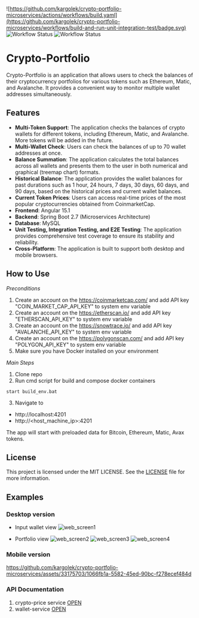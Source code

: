 ![https://github.com/kargolek/crypto-portfolio-microservices/actions/workflows/build.yaml](https://github.com/kargolek/crypto-portfolio-microservices/workflows/build-and-run-unit-integration-test/badge.svg) ![Workflow Status](https://github.com/kargolek/crypto-portfolio-microservices/workflows/qa-main-full-test/badge.svg) ![Workflow Status](https://github.com/kargolek/crypto-portfolio-microservices/workflows/qa-regression-test/badge.svg) 
# Crypto-Portfolio

Crypto-Portfolio is an application that allows users to check the balances of their cryptocurrency portfolios for various tokens such as Ethereum, Matic, and Avalanche. 
It provides a convenient way to monitor multiple wallet addresses simultaneously.

## Features

- **Multi-Token Support**: The application checks the balances of crypto wallets for different tokens, including Ethereum, Matic, and Avalanche. More tokens will be added in the future.
- **Multi-Wallet Check**: Users can check the balances of up to 70 wallet addresses at once.
- **Balance Summation**: The application calculates the total balances across all wallets and presents them to the user in both numerical and graphical (treemap chart) formats.
- **Historical Balance**: The application provides the wallet balances for past durations such as 1 hour, 24 hours, 7 days, 30 days, 60 days, and 90 days, based on the historical prices and current wallet balances.
- **Current Token Prices**: Users can access real-time prices of the most popular cryptocurrencies obtained from CoinmarketCap.
- **Frontend**: Angular 15.1
- **Backend**: Spring Boot 2.7 (Microservices Architecture)
- **Database**: MySQL
- **Unit Testing, Integration Testing, and E2E Testing**: The application provides comprehensive test coverage to ensure its stability and reliability.
- **Cross-Platform**: The application is built to support both desktop and mobile browsers.

## How to Use

*Preconditions*
1. Create an account on the https://coinmarketcap.com/ and add API key "COIN_MARKET_CAP_API_KEY" to system env variable
2. Create an account on the https://etherscan.io/ and add API key "ETHERSCAN_API_KEY" to system env variable
3. Create an account on the https://snowtrace.io/ and add API key "AVALANCHE_API_KEY" to system env variable
4. Create an account on the https://polygonscan.com/ and add API key "POLYGON_API_KEY" to system env variable
5. Make sure you have Docker installed on your environment

*Main Steps*
1. Clone repo
2. Run cmd script for build and compose docker containers
```shell
start build_env.bat
```
3. Navigate to
* http://localhost:4201
* http://<host_machine_ip>:4201

The app will start with preloaded data for Bitcoin, Ethereum, Matic, Avax tokens.

## License

This project is licensed under the MIT LICENSE. See the [LICENSE](LICENSE) file for more information.

## Examples

### Desktop version

* Input wallet view
![web_screen1](https://github.com/kargolek/crypto-portfolio-microservices/assets/33175703/d8ea8ef2-1d57-4edf-abb3-91c96b276d41)

* Portfolio view
![web_screen2](https://github.com/kargolek/crypto-portfolio-microservices/assets/33175703/715ab29f-a5d0-4a04-be63-dba4e3a4b54c)
![web_screen3](https://github.com/kargolek/crypto-portfolio-microservices/assets/33175703/d2464acc-4c22-4ecf-99de-5b8354c50044)
![web_screen4](https://github.com/kargolek/crypto-portfolio-microservices/assets/33175703/35c5b72d-c74c-4ed7-a800-8e6446aab0b8)

### Mobile version
https://github.com/kargolek/crypto-portfolio-microservices/assets/33175703/1066fb1a-5582-45ed-90bc-f278ecef484d

### API Documentation
1. crypto-price service [OPEN](https://github.com/kargolek/crypto-portfolio-microservices/tree/main/crypto-price-service/README.md)
2. wallet-service [OPEN](https://github.com/kargolek/crypto-portfolio-microservices/tree/main/wallet-service/README.md)